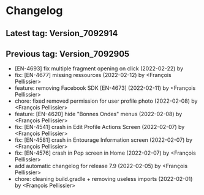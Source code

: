 # Changelog
## Latest tag: Version_7092914
## Previous tag: Version_7092905
* [EN-4693] fix multiple fragment opening on click (2022-02-22) by <Jr>
* fix: [EN-4677] missing ressources (2022-02-12) by <François Pellissier>
* feature: removing Facebook SDK [EN-4673] (2022-02-11) by <François Pellissier>
* chore: fixed removed permission for user profile photo (2022-02-08) by <François Pellissier>
* feature: [EN-4620] hide "Bonnes Ondes" menus (2022-02-08) by <François Pellissier>
* fix: [EN-4541] crash in Edit Profile Actions Screen (2022-02-07) by <François Pellissier>
* fix: [EN-4581] crash in Entourage Information screen (2022-02-07) by <François Pellissier>
* fix: [EN-4576] crash in Pop screen in Home (2022-02-07) by <François Pellissier>
* add automatic changelog for release 7.9 (2022-02-05) by <François Pellissier>
* chore: cleaning build.gradle + removing useless imports (2022-02-01) by <François Pellissier>
